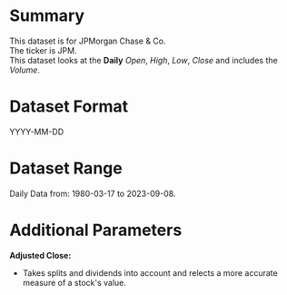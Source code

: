 # Summary

This dataset is for JPMorgan Chase & Co.    
The ticker is JPM.    
This dataset looks at the **Daily** _Open_, _High_, _Low_, _Close_ and includes the _Volume_.    


# Dataset Format  

YYYY-MM-DD    

# Dataset Range  

Daily Data from: 1980-03-17 to 2023-09-08.      

# Additional Parameters  

**Adjusted Close:**  

* Takes splits and dividends into account and relects a more accurate measure of a stock's value.















